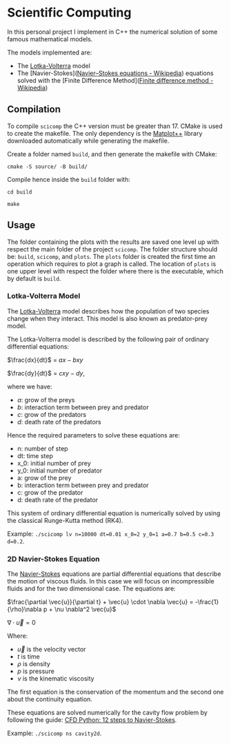 # Scientific Computing

In this personal project I implement in C++ the numerical solution of some famous mathematical models.

The models implemented are:

- The [Lotka-Volterra](https://en.wikipedia.org/wiki/Lotka%E2%80%93Volterra_equations) model
- The [Navier-Stokes]([Navier–Stokes equations - Wikipedia](https://en.wikipedia.org/wiki/Navier%E2%80%93Stokes_equations)) equations solved with the [Finite Difference  Method]([Finite difference method - Wikipedia](https://en.wikipedia.org/wiki/Finite_difference_method))

## Compilation

To compile `scicomp` the C++ version must be greater than 17.
CMake is used to create the makefile. The only dependency is the [Matplot++](https://alandefreitas.github.io/matplotplusplus/) library downloaded automatically while generating the makefile.

Create a folder named `build`, and then generate the makefile with CMake:

`cmake -S source/ -B build/`

Compile hence inside the `build` folder with:

`cd build`

`make`

## Usage

The folder containing the plots with the results are saved one level up with respect the main folder of the project `scicomp`. The folder structure should be: `build`, `scicomp`, and `plots`. The `plots` folder is created the first time an operation which requires to plot a graph is called. The location of `plots` is one upper level with respect the folder where there is the executable, which by default is `build`.

### Lotka-Volterra Model

The [Lotka-Volterra](https://en.wikipedia.org/wiki/Lotka%E2%80%93Volterra_equations) model describes how the population of two species change when they interact. This model is also known as predator-prey model. 

The Lotka-Volterra model is described by the following pair of ordinary differential equations:

$\frac{dx}{dt}$ = $ax - bxy$

$\frac{dy}{dt}$ = $cxy - dy$,

where we have:

- $a$: grow of the preys
- $b$: interaction term between prey and predator
- $c$: grow of the predators
- $d$: death rate of the predators

Hence the required parameters to solve these equations are:

- n: number of step
- dt: time step
- x_0: initial number of prey
- y_0: initial number of predator
- a: grow of the prey
- b: interaction term between prey and predator
- c: grow of the predator
- d: death rate of the predator

This system of ordinary differential equation is numerically solved by using the 
classical Runge-Kutta method (RK4).

Example: `./scicomp lv n=10000 dt=0.01 x_0=2 y_0=1 a=0.7 b=0.5 c=0.3 d=0.2`.

### 2D Navier-Stokes Equation

The [Navier-Stokes](https://en.wikipedia.org/wiki/Navier%E2%80%93Stokes_equations) equations are partial
differential equations that describe the motion of viscous fluids. In this case we will focus on incompressible fluids and for the  two dimensional case. The equations are:

$\frac{\partial \vec{u}}{\partial t} + \vec{u} \cdot \nabla \vec{u} = -\frac{1}{\rho}\nabla p + \nu \nabla^2 \vec{u}$

$\nabla \cdot \vec{u} = 0$

Where:

- $\vec{u}$ is the velocity vector
- $t$ is time
- $\rho$ is density
- $p$ is pressure
- $\nu$ is the kinematic viscosity

The first equation is the conservation of the momentum and the second one about the continuity equation.

These equations are solved numerically for the cavity flow problem by following the guide: [CFD Python: 12 steps to Navier-Stokes](https://lorenabarba.com/blog/cfd-python-12-steps-to-navier-stokes/).

Example: `./scicomp ns cavity2d`.